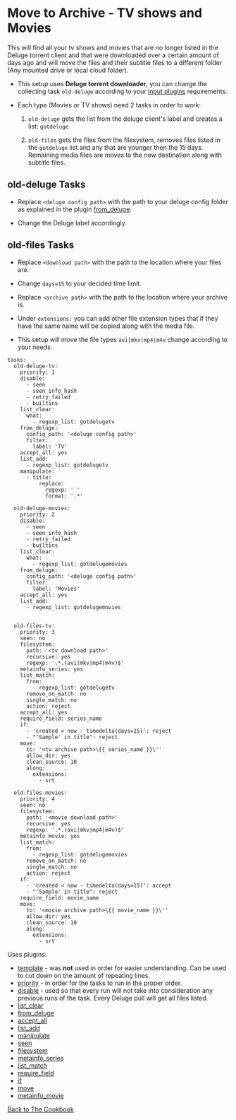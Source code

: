 # Move to Archive - TV shows and Movies 

This will find all your tv shows and movies that are no longer listed in the Deluge torrent client and that were downloaded over a certain amount of days ago and will move the files and their subtitle files to a different folder (Any mounted drive or local cloud folder). 

  * This setup uses **Deluge torrent downloader**, you can change the collecting task `old-deluge` according to your [input plugins](/Plugins#input) requirements. 

  * Each type (Movies or TV shows) need 2 tasks in order to work: 

    1. `old-deluge` gets the list from the deluge client's label and creates a list: `gotdeluge` 

    2. `old-files` gets the files from the filesystem, removes files listed in the `gotdeluge` list and any that are younger then the 15 days. Remaining media files are moves to the new destination along with subtitle files. 

##  old-deluge Tasks 

  * Replace `<deluge config path>` with the path to your deluge config folder as explained in the plugin [from_deluge](/Plugins/from_deluge). 

  * Change the Deluge label accordingly. 

## old-files Tasks 

  * Replace `<download path>` with the path to the location where your files are. 

  * Change `days=15` to your decided time limit. 

  * Replace `<archive path>` with the path to the location where your archive is. 

  * Under `extensions:` you can add other file extension types that if they have the same name will be copied along with the media file. 

  * This setup will move the file types `avi|mkv|mp4|m4v` change according to your needs.
  

```
tasks:
  old-deluge-tv:
    priority: 1
    disable:
      - seen
      - seen_info_hash
      - retry_failed
      - builtins
    list_clear:
      what:
        - regexp_list: gotdelugetv
    from_deluge:
      config_path: '<deluge config path>'
      filter:
        label: 'TV'
    accept_all: yes
    list_add:
      - regexp_list: gotdelugetv
    manipulate:
      - title:
          replace:
            regexp: ' '
            format: '.*'

  old-deluge-movies:
    priority: 2
    disable:
      - seen
      - seen_info_hash
      - retry_failed
      - builtins
    list_clear:
      what:
        - regexp_list: gotdelugemovies
    from_deluge:
      config_path: '<deluge config path>'
      filter:
        label: 'Movies'
    accept_all: yes
    list_add:
      - regexp_list: gotdelugemovies

       
  old-files-tv:
    priority: 3
    seen: no
    filesystem:
      path: '<tv download path>'
      recursive: yes
      regexp: '.*.(avi|mkv|mp4|m4v)$'
    metainfo_series: yes
    list_match:
      from:
        - regexp_list: gotdelugetv
      remove_on_match: no
      single_match: no
      action: reject
    accept_all: yes
    require_field: series_name
    if:
      - 'created > now - timedelta(days=15)': reject
      - "'Sample' in title": reject
    move:
      to: '<tv archive path>\{{ series_name }}\''
      allow_dir: yes
      clean_source: 10
      along:
        extensions:
          - srt
                
  old-files-movies:
    priority: 4
    seen: no
    filesystem:
      path: '<movie download path>'
      recursive: yes
      regexp: '.*.(avi|mkv|mp4|m4v)$'
    metainfo_movie: yes
    list_match:
      from:
        - regexp_list: gotdelugemovies
      remove_on_match: no
      single_match: no
      action: reject
    if:
      - 'created < now - timedelta(days=15)': accept
      - "'Sample' in title": reject
    require_field: movie_name
    move:
      to: '<movie archive path>\{{ movie_name }}\''
      allow_dir: yes
      clean_source: 10
      along:
        extensions:
          - srt
```
Uses plugins:
  * [template](/Plugins/template) - was **not** used in order for easier understanding. Can be used to cut down on the amount of repeating lines.
  * [priority](/Plugins/priority) - in order for the tasks to run in the  proper order.
  * [disable](/Plugins/disable) - used so that every run will not take into consideration any previous runs of the task. Every Deluge pull will get all files listed.
  * [list_clear](/Plugins/List/list_clear) 
  * [from_deluge](/Plugins/from_deluge)
  * [accept_all](/Plugins/accept_all)
  * [list_add](/Plugins/List/list_add)
  * [manipulate](/Plugins/manipulate)
  * [seen](/Plugins/seen)
  * [filesystem](/Plugins/filesystem)
  * [metainfo_series](/Plugins/metainfo_series)
  * [list_match](/Plugins/List/list_match)
  * [require_field](/Plugins/require_field)
  * [if](/Plugins/if)
  * [move](/Plugins/move)
  * [metainfo_movie](/Plugins/metainfo_movie)

[Back to The Cookbook](/Cookbook)